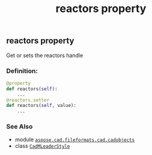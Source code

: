 ﻿---
title: reactors property
second_title: Aspose.CAD for Python via .NET API References
description: 
type: docs
weight: 720
url: /python-net/aspose.cad.fileformats.cad.cadobjects/cadmleaderstyle/reactors/
is_root: false
---

## reactors property


Get or sets the reactors handle
### Definition:
```python
@property
def reactors(self):
    ...
@reactors.setter
def reactors(self, value):
    ...
```

### See Also
* module [`aspose.cad.fileformats.cad.cadobjects`](../../)
* class [`CadMLeaderStyle`](/cad/python-net/aspose.cad.fileformats.cad.cadobjects/cadmleaderstyle)
